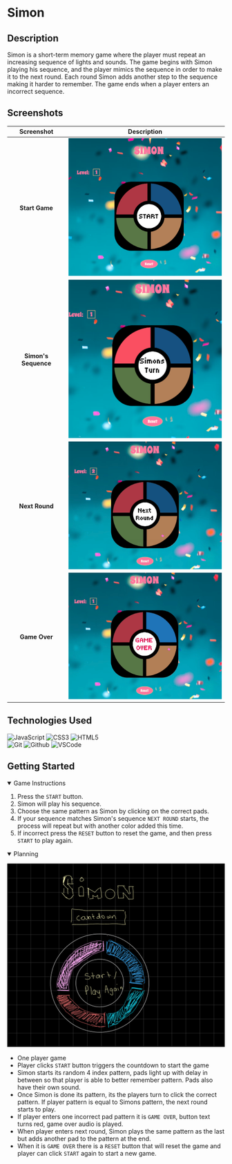 # Simon

## Description

Simon is a short-term memory game where the player must repeat an increasing sequence of lights and sounds. The game begins with Simon playing his sequence, and the player mimics the sequence in order to make it to the next round. Each round Simon adds another step to the sequence making it harder to remember. The game ends when a player enters an incorrect sequence.

## Screenshots

|      Screenshot      |                      Description                      |
| :------------------: | :---------------------------------------------------: |
|    **Start Game**    |       <img src="/images/start.png" width="400">       |
| **Simon's Sequence** | <img src="/images/Simon&apos;s Turn.png" width="400"> |
|    **Next Round**    |    <img src="/images/Next Round.png" width="400">     |
|    **Game Over**     |     <img src="/images/Game Over.png" width="400">     |

## Technologies Used

![JavaScript](https://img.shields.io/badge/-JavaScript-05122A?style=flat&logo=javascript)
![CSS3](https://img.shields.io/badge/-CSS_Grid-05122A?style=flat&logo=css3)
![HTML5](https://img.shields.io/badge/-HTML5-05122A?style=flat&logo=html5)  
![Git](https://img.shields.io/badge/-Git-05122A?style=flat&logo=git)
![Github](https://img.shields.io/badge/-GitHub-05122A?style=flat&logo=github)
![VSCode](https://img.shields.io/badge/-VS_Code-05122A?style=flat&logo=visualstudio)

## Getting Started

<details open>
<summary>Game Instructions</summary>

1. Press the `START` button.
2. Simon will play his sequence.
3. Choose the same pattern as Simon by clicking on the correct pads.
4. If your sequence matches Simon's sequence `NEXT ROUND` starts, the process will repeat but with another color added this time.
5. If incorrect press the `RESET` button to reset the game, and then press `START` to play again.

</details>

<details open>
<summary>Planning</summary>

![Simon Wireframe](./images/wireframe.PNG)

- One player game
- Player clicks `START` button triggers the countdown to start the game
- Simon starts its random 4 index pattern, pads light up with delay in between so that player is able to better remember pattern. Pads also have their own sound.
- Once Simon is done its pattern, its the players turn to click the correct pattern. If player pattern is equal to Simons pattern, the next round starts to play.
- If player enters one incorrect pad pattern it is `GAME OVER`, button text turns red, game over audio is played.
- When player enters next round, Simon plays the same pattern as the last but adds another pad to the pattern at the end.
- When it is `GAME OVER` there is a `RESET` button that will reset the game and player can click `START` again to start a new game.

</details>
